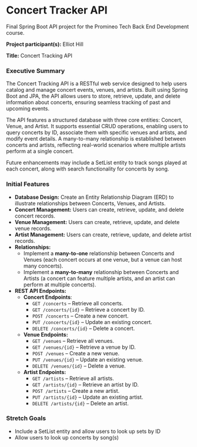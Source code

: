 # Concert Tracker API

Final Spring Boot API project for the Promineo Tech Back End Development course.

**Project participant(s):** Elliot Hill

**Title:** Concert Tracking API

### Executive Summary

The Concert Tracking API is a RESTful web service designed to help users catalog and manage concert events, venues, and artists. Built using Spring Boot and JPA, the API allows users to store, retrieve, update, and delete information about concerts, ensuring seamless tracking of past and upcoming events.

The API features a structured database with three core entities: Concert, Venue, and Artist. It supports essential CRUD operations, enabling users to query concerts by ID, associate them with specific venues and artists, and modify event details. A many-to-many relationship is established between concerts and artists, reflecting real-world scenarios where multiple artists perform at a single concert.

Future enhancements may include a SetList entity to track songs played at each concert, along with search functionality for concerts by song.

### Initial Features

-   **Database Design:** Create an Entity Relationship Diagram (ERD) to illustrate relationships between Concerts, Venues, and Artists.
-   **Concert Management:** Users can create, retrieve, update, and delete concert records.
-   **Venue Management:** Users can create, retrieve, update, and delete venue records.
-   **Artist Management:** Users can create, retrieve, update, and delete artist records.
-   **Relationships:**
    -   Implement a **many-to-one** relationship between Concerts and Venues (each concert occurs at one venue, but a venue can host many concerts).
    -   Implement a **many-to-many** relationship between Concerts and Artists (a concert can feature multiple artists, and an artist can perform at multiple concerts).
-   **REST API Endpoints:**
    -   **Concert Endpoints**:
        -   `GET /concerts` – Retrieve all concerts.
        -   `GET /concerts/{id}` – Retrieve a concert by ID.
        -   `POST /concerts` – Create a new concert.
        -   `PUT /concerts/{id}` – Update an existing concert.
        -   `DELETE /concerts/{id}` – Delete a concert.
    -   **Venue Endpoints:**
        -   `GET /venues` – Retrieve all venues.
        -   `GET /venues/{id}` – Retrieve a venue by ID.
        -   `POST /venues` – Create a new venue.
        -   `PUT /venues/{id}` – Update an existing venue.
        -   `DELETE /venues/{id}` – Delete a venue.
    -   **Artist Endpoints:**
        -   `GET /artists` – Retrieve all artists.
        -   `GET /artists/{id}` – Retrieve an artist by ID.
        -   `POST /artists` – Create a new artist.
        -   `PUT /artists/{id}` – Update an existing artist.
        -   `DELETE /artists/{id}` – Delete an artist.

### Stretch Goals

-   Include a SetList entity and allow users to look up sets by ID
-   Allow users to look up concerts by song(s)